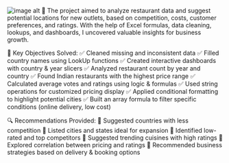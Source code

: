 ![image alt](https://th.bing.com/th/id/OIP.CoO_-hfdmdXCHOigFfqd1QHaEL?r=0&rs=1&pid=ImgDetMain&cb=idpwebp2&o=7&rm=3)
🧠 The project aimed to analyze restaurant data and suggest potential locations for new outlets, based on competition, costs, customer preferences, and ratings. With the help of Excel formulas, data cleaning, lookups, and dashboards, I uncovered valuable insights for business growth.

🎯 Key Objectives Solved:
✅ Cleaned missing and inconsistent data
✅ Filled country names using LookUp functions
✅ Created interactive dashboards with country & year slicers
✅ Analyzed restaurant count by year and country
✅ Found Indian restaurants with the highest price range
✅ Calculated average votes and ratings using logic & formulas
✅ Used string operations for customized pricing display
✅ Applied conditional formatting to highlight potential cities
✅ Built an array formula to filter specific conditions (online delivery, low cost)

🔍 Recommendations Provided:
📌 Suggested countries with less competition
📌 Listed cities and states ideal for expansion
📌 Identified low-rated and top competitors
📌 Suggested trending cuisines with high ratings
📌 Explored correlation between pricing and ratings
📌 Recommended business strategies based on delivery & booking options
